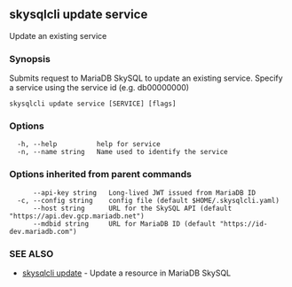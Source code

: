 ## skysqlcli update service

Update an existing service

### Synopsis

Submits request to MariaDB SkySQL to update an existing service. Specify a service using the service id (e.g. db00000000)

```
skysqlcli update service [SERVICE] [flags]
```

### Options

```
  -h, --help          help for service
  -n, --name string   Name used to identify the service
```

### Options inherited from parent commands

```
      --api-key string   Long-lived JWT issued from MariaDB ID
  -c, --config string    config file (default $HOME/.skysqlcli.yaml)
      --host string      URL for the SkySQL API (default "https://api.dev.gcp.mariadb.net")
      --mdbid string     URL for MariaDB ID (default "https://id-dev.mariadb.com")
```

### SEE ALSO

* [skysqlcli update](skysqlcli_update.md)	 - Update a resource in MariaDB SkySQL

